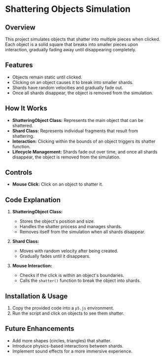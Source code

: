 # Shattering Objects Simulation

## Overview
This project simulates objects that shatter into multiple pieces when clicked. Each object is a solid square that breaks into smaller pieces upon interaction, gradually fading away until disappearing completely.

## Features
- Objects remain static until clicked.
- Clicking on an object causes it to break into smaller shards.
- Shards have random velocities and gradually fade out.
- Once all shards disappear, the object is removed from the simulation.

## How It Works
- **ShatteringObject Class:** Represents the main object that can be shattered.
- **Shard Class:** Represents individual fragments that result from shattering.
- **Interaction:** Clicking within the bounds of an object triggers its shatter function.
- **Lifecycle Management:** Shards fade out over time, and once all shards disappear, the object is removed from the simulation.

## Controls
- **Mouse Click:** Click on an object to shatter it.

## Code Explanation
1. **ShatteringObject Class:**
   - Stores the object's position and size.
   - Handles the shatter process and manages shards.
   - Removes itself from the simulation when all shards disappear.

2. **Shard Class:**
   - Moves with random velocity after being created.
   - Gradually fades until it disappears.

3. **Mouse Interaction:**
   - Checks if the click is within an object's boundaries.
   - Calls the `shatter()` function to break the object into shards.

## Installation & Usage
1. Copy the provided code into a `p5.js` environment.
2. Run the script and click on objects to see them shatter.

## Future Enhancements
- Add more shapes (circles, triangles) that shatter.
- Introduce physics-based interactions between shards.
- Implement sound effects for a more immersive experience.

